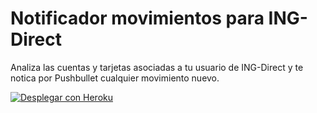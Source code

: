 # Notificador movimientos para ING-Direct

Analiza las cuentas y tarjetas asociadas a tu usuario de ING-Direct y te notica por Pushbullet cualquier movimiento nuevo.

[![Desplegar con Heroku](https://www.herokucdn.com/deploy/button.svg)](https://heroku.com/deploy)


